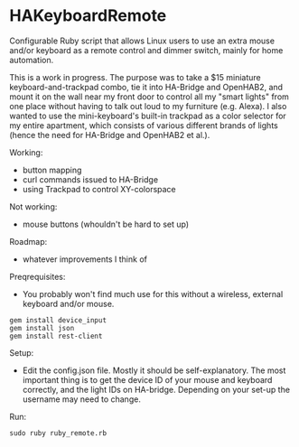 # HAKeyboardRemote
Configurable Ruby script that allows Linux users to use an extra mouse and/or keyboard as a remote control and dimmer switch, mainly for home automation. 

This is a work in progress. The purpose was to take a $15 miniature keyboard-and-trackpad combo, tie it into HA-Bridge and OpenHAB2, and mount it on the wall near my front door to control all my "smart lights" from one place without having to talk out loud to my furniture (e.g. Alexa). I also wanted to use the mini-keyboard's built-in trackpad as a color selector for my entire apartment, which consists of various different brands of lights (hence the need for HA-Bridge and OpenHAB2 et al.).

Working:
- button mapping
- curl commands issued to HA-Bridge
- using Trackpad to control XY-colorspace 

Not working: 
- mouse buttons (whouldn't be hard to set up)

Roadmap:
- whatever improvements I think of

Preqrequisites:
- You probably won't find much use for this without a wireless, external keyboard and/or mouse.
 
```
gem install device_input
gem install json
gem install rest-client
```

Setup:
- Edit the config.json file. Mostly it should be self-explanatory. The most important thing is to get the device ID of your mouse and keyboard correctly, and the light IDs on HA-bridge. Depending on your set-up the username may need to change.  

Run:

```
sudo ruby ruby_remote.rb
```
